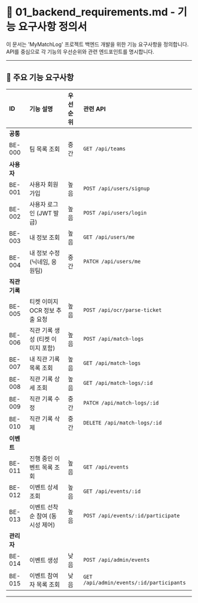# 📄 01_backend_requirements.md - 기능 요구사항 정의서

이 문서는 'MyMatchLog' 프로젝트 백엔드 개발을 위한 기능 요구사항을 정의합니다. API를 중심으로 각 기능의 우선순위와 관련 엔드포인트를 명시합니다.

---

## 🚀 주요 기능 요구사항

| ID | 기능 설명 | 우선순위 | 관련 API |
| :--- | :--- | :--- | :--- |
| **공통** | | | |
| BE-000 | 팀 목록 조회 | 중간 | `GET /api/teams` |
| **사용자** | | | |
| BE-001 | 사용자 회원가입 | 높음 | `POST /api/users/signup` |
| BE-002 | 사용자 로그인 (JWT 발급) | 높음 | `POST /api/users/login` |
| BE-003 | 내 정보 조회 | 높음 | `GET /api/users/me` |
| BE-004 | 내 정보 수정 (닉네임, 응원팀) | 중간 | `PATCH /api/users/me` |
| **직관 기록** | | | |
| BE-005 | 티켓 이미지 OCR 정보 추출 요청 | 높음 | `POST /api/ocr/parse-ticket` |
| BE-006 | 직관 기록 생성 (티켓 이미지 포함) | 높음 | `POST /api/match-logs` |
| BE-007 | 내 직관 기록 목록 조회 | 높음 | `GET /api/match-logs` |
| BE-008 | 직관 기록 상세 조회 | 높음 | `GET /api/match-logs/:id` |
| BE-009 | 직관 기록 수정 | 중간 | `PATCH /api/match-logs/:id` |
| BE-010 | 직관 기록 삭제 | 중간 | `DELETE /api/match-logs/:id` |
| **이벤트** | | | |
| BE-011 | 진행 중인 이벤트 목록 조회 | 높음 | `GET /api/events` |
| BE-012 | 이벤트 상세 조회 | 높음 | `GET /api/events/:id` |
| BE-013 | 이벤트 선착순 참여 (동시성 제어) | 높음 | `POST /api/events/:id/participate` |
| **관리자** | | | |
| BE-014 | 이벤트 생성 | 낮음 | `POST /api/admin/events` |
| BE-015 | 이벤트 참여자 목록 조회 | 낮음 | `GET /api/admin/events/:id/participants` |

--- 